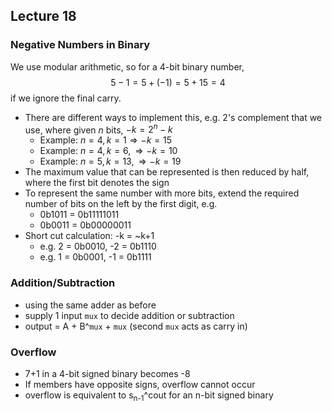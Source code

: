 ## Lecture 18

### Negative Numbers in Binary

We use modular arithmetic, so for a 4-bit binary number,
$$5-1 = 5+(-1) = 5+15 = 4$$
if we ignore the final carry.  

- There are different ways to implement this, e.g. 2's complement that we use, where given $n$ bits, $-k = 2^n-k$
	- Example: $n=4, k=1 \Rightarrow -k=15$
	- Example: $n=4, k=6, \Rightarrow -k=10$
	- Example: $n=5, k=13, \Rightarrow -k=19$
- The maximum value that can be represented is then reduced by half, where the first bit denotes the sign
- To represent the same number with more bits, extend the required number of bits on the left by the first digit, e.g.
	- 0b1011 = 0b11111011
	- 0b0011 = 0b00000011
- Short cut calculation: -k = ~k+1
	- e.g. 2 = 0b0010, -2 = 0b1110
	- e.g. 1 = 0b0001, -1 = 0b1111

### Addition/Subtraction
- using the same adder as before
- supply 1 input `mux` to decide addition or subtraction
- output = A + B^`mux` + `mux` (second `mux` acts as carry in)

### Overflow
- 7+1 in a 4-bit signed binary becomes -8
- If members have opposite signs, overflow cannot occur
- overflow is equivalent to s<sub>n-1</sub>^cout for an n-bit signed binary
